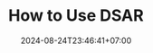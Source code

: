 ---
weight: 600
title: "How to Use DSAR"
description: ""
icon: "article"
date: "2024-08-24T23:46:41+07:00"
lastmod: "2024-08-24T23:46:41+07:00"
draft: false
toc: true
---